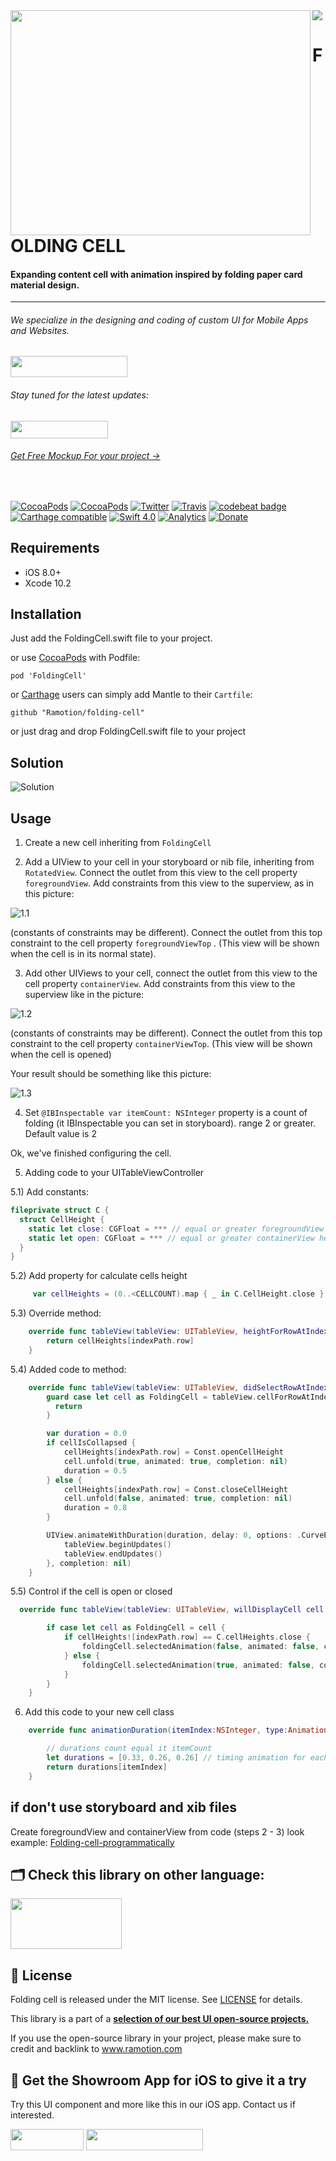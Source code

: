 <img src="https://github.com/Ramotion/folding-cell/blob/master/header.png">

<a href="https://github.com/Ramotion/folding-cell">
<img align="left" src="https://github.com/Ramotion/folding-cell/blob/master/Screenshots/foldingCell.gif" width="480" height="360" /></a>

<p><h1 align="left">FOLDING CELL</h1></p>

<h4>Expanding content cell with animation inspired by folding paper card material design.</h4>


___



<p><h6>We specialize in the designing and coding of custom UI for Mobile Apps and Websites.</h6>
<a href="https://dev.ramotion.com?utm_source=gthb&utm_medium=repo&utm_campaign=folding-cell">
<img src="https://github.com/ramotion/gliding-collection/raw/master/contact_our_team@2x.png" width="187" height="34"></a>
</p>
<p><h6>Stay tuned for the latest updates:</h6>
<a href="https://goo.gl/rPFpid" >
<img src="https://i.imgur.com/ziSqeSo.png/" width="156" height="28"></a></p>
<h6><a href="https://store.ramotion.com/product/iphone-x-clay-mockups?utm_source=gthb&utm_medium=special&utm_campaign=folding-cell#demo">Get Free Mockup For your project →</a></h6>

</br>

[![CocoaPods](https://img.shields.io/cocoapods/p/FoldingCell.svg)](https://cocoapods.org/pods/FoldingCell)
[![CocoaPods](https://img.shields.io/cocoapods/v/FoldingCell.svg)](http://cocoapods.org/pods/FoldingCell)
[![Twitter](https://img.shields.io/badge/Twitter-@Ramotion-blue.svg?style=flat)](http://twitter.com/Ramotion)
[![Travis](https://img.shields.io/travis/Ramotion/folding-cell.svg)](https://travis-ci.org/Ramotion/folding-cell)
[![codebeat badge](https://codebeat.co/badges/6f67da5d-c416-4bac-9fb7-c2dc938feedc)](https://codebeat.co/projects/github-com-ramotion-folding-cell)
[![Carthage compatible](https://img.shields.io/badge/Carthage-compatible-4BC51D.svg?style=flat)](https://github.com/Carthage/Carthage)
[![Swift 4.0](https://img.shields.io/badge/Swift-5.0-green.svg?style=flat)](https://developer.apple.com/swift/)
[![Analytics](https://ga-beacon.appspot.com/UA-84973210-1/ramotion/folding-cell)](https://github.com/igrigorik/ga-beacon)
[![Donate](https://img.shields.io/badge/Donate-PayPal-blue.svg)](https://paypal.me/Ramotion)

## Requirements

- iOS 8.0+
- Xcode 10.2

## Installation

Just add the FoldingCell.swift file to your project.

or use [CocoaPods](https://cocoapods.org) with Podfile:
```
pod 'FoldingCell'
```
or [Carthage](https://github.com/Carthage/Carthage) users can simply add Mantle to their `Cartfile`:
```
github "Ramotion/folding-cell"
```

or just drag and drop FoldingCell.swift file to your project

## Solution
![Solution](https://raw.githubusercontent.com/Ramotion/folding-cell/master/Tutorial-resources/Solution.png)
## Usage

1) Create a new cell inheriting from `FoldingCell`

2) Add a UIView to your cell in your storyboard or nib file, inheriting from `RotatedView`.
Connect the outlet from this view to the cell property `foregroundView`.
Add constraints from this view to the superview, as in this picture:

![1.1](https://raw.githubusercontent.com/Ramotion/folding-cell/master/Tutorial-resources/1.1.png)

(constants of constraints may be different). Connect the outlet from this top constraint to the cell property `foregroundViewTop`
. (This view will be shown when the cell is in its normal state).

3) Add other UIViews to your cell, connect the outlet from this view to the cell
property `containerView`. Add constraints from this view to the superview like in the picture:

![1.2](https://raw.githubusercontent.com/Ramotion/folding-cell/master/Tutorial-resources/1.2.png)

(constants of constraints may be different). Connect the outlet from this top constraint to the cell property `containerViewTop`.
(This view will be shown when the cell is opened)

Your result should be something like this picture:

![1.3](https://raw.githubusercontent.com/Ramotion/folding-cell/master/Tutorial-resources/1.3.png)


4) Set ``` @IBInspectable var itemCount: NSInteger ``` property is a count of folding (it IBInspectable you can set in storyboard). range 2 or greater. Default value is 2

Ok, we've finished configuring the cell.

5) Adding code to your UITableViewController

5.1) Add constants:
``` swift
fileprivate struct C {
  struct CellHeight {
    static let close: CGFloat = *** // equal or greater foregroundView height
    static let open: CGFloat = *** // equal or greater containerView height
  }
}
```
5.2) Add property for calculate cells height

``` swift
     var cellHeights = (0..<CELLCOUNT).map { _ in C.CellHeight.close }
```

5.3) Override method:
``` swift
    override func tableView(tableView: UITableView, heightForRowAtIndexPath indexPath: NSIndexPath) -> CGFloat {
        return cellHeights[indexPath.row]
    }
```

5.4) Added code to method:
``` swift
    override func tableView(tableView: UITableView, didSelectRowAtIndexPath indexPath: NSIndexPath) {
        guard case let cell as FoldingCell = tableView.cellForRowAtIndexPath(indexPath) else {
          return
        }

        var duration = 0.0
        if cellIsCollapsed {
            cellHeights[indexPath.row] = Const.openCellHeight
            cell.unfold(true, animated: true, completion: nil)
            duration = 0.5
        } else {
            cellHeights[indexPath.row] = Const.closeCellHeight
            cell.unfold(false, animated: true, completion: nil)
            duration = 0.8
        }

        UIView.animateWithDuration(duration, delay: 0, options: .CurveEaseOut, animations: { _ in
            tableView.beginUpdates()
            tableView.endUpdates()
        }, completion: nil)
    }
```
5.5) Control if the cell is open or closed
``` swift
  override func tableView(tableView: UITableView, willDisplayCell cell: UITableViewCell, forRowAtIndexPath indexPath: NSIndexPath) {

        if case let cell as FoldingCell = cell {
            if cellHeights![indexPath.row] == C.cellHeights.close {
                foldingCell.selectedAnimation(false, animated: false, completion:nil)
            } else {
                foldingCell.selectedAnimation(true, animated: false, completion: nil)
            }
        }
    }
```

6) Add this code to your new cell class
``` swift
    override func animationDuration(itemIndex:NSInteger, type:AnimationType)-> NSTimeInterval {

        // durations count equal it itemCount
        let durations = [0.33, 0.26, 0.26] // timing animation for each view
        return durations[itemIndex]
    }
```

## if don't use storyboard and xib files

Create foregroundView and containerView from code (steps 2 - 3) look example:
[Folding-cell-programmatically](https://github.com/ober01/Folding-cell-programmatically)

## 🗂 Check this library on other language:
<a href="https://github.com/Ramotion/folding-cell-android">
<img src="https://github.com/ramotion/navigation-stack/raw/master/Android_Java@2x.png" width="178" height="81"></a>


## 📄 License

Folding cell is released under the MIT license.
See [LICENSE](./LICENSE) for details.

This library is a part of a <a href="https://github.com/Ramotion/swift-ui-animation-components-and-libraries"><b>selection of our best UI open-source projects.</b></a>

If you use the open-source library in your project, please make sure to credit and backlink to www.ramotion.com

## 📱 Get the Showroom App for iOS to give it a try
Try this UI component and more like this in our iOS app. Contact us if interested.

<a href="https://itunes.apple.com/app/apple-store/id1182360240?pt=550053&ct=folding-cell&mt=8" >
<img src="https://github.com/ramotion/gliding-collection/raw/master/app_store@2x.png" width="117" height="34"></a>

<a href="https://dev.ramotion.com?utm_source=gthb&utm_medium=repo&utm_campaign=folding-cell">
<img src="https://github.com/ramotion/gliding-collection/raw/master/contact_our_team@2x.png" width="187" height="34"></a>
